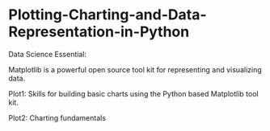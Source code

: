 # Plotting-Charting-and-Data-Representation-in-Python

Data Science Essential:

Matplotlib is a powerful open source tool kit for representing and visualizing data. 

Plot1: Skills for building basic charts using the Python based Matplotlib tool kit.

Plot2: Charting fundamentals

